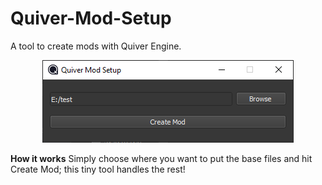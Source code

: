 # Quiver-Mod-Setup
A tool to create mods with Quiver Engine.
<p align="center">
  <img src="https://github.com/TobyMaddix/Quiver-Mod-Setup/blob/master/docs/app.png">
</p>
<b>How it works</b>
Simply choose where you want to put the base files and hit Create Mod; this tiny tool handles the rest!
